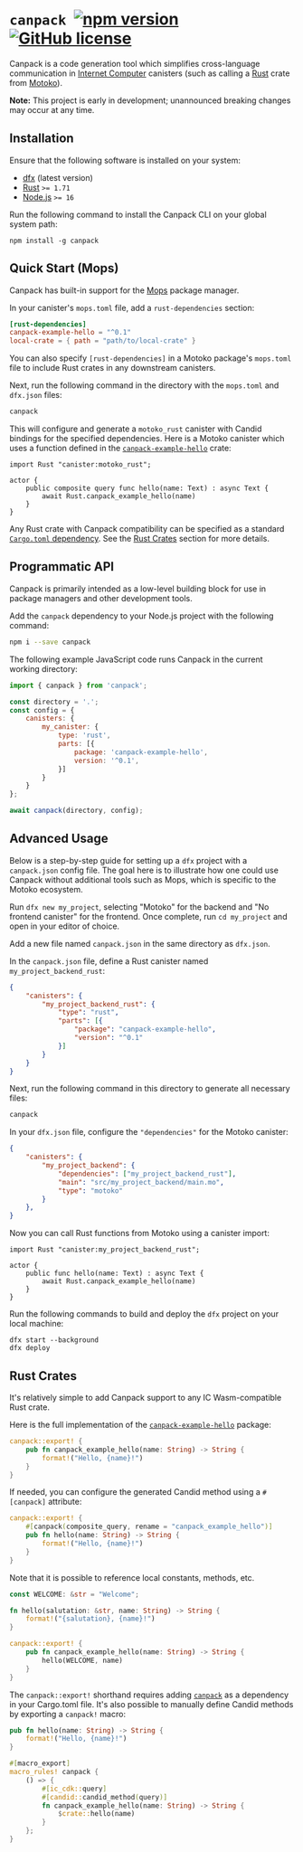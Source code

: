 # `canpack` &nbsp;[![npm version](https://img.shields.io/npm/v/canpack.svg?logo=npm)](https://www.npmjs.com/package/canpack) [![GitHub license](https://img.shields.io/badge/license-Apache%202.0-blue.svg)](https://opensource.org/licenses/Apache-2.0)

Canpack is a code generation tool which simplifies cross-language communication in [Internet Computer](https://internetcomputer.org/) canisters (such as calling a [Rust](https://www.rust-lang.org/) crate from [Motoko](https://github.com/dfinity/motoko)).

**Note:** This project is early in development; unannounced breaking changes may occur at any time.

## Installation

Ensure that the following software is installed on your system:
* [dfx](https://support.dfinity.org/hc/en-us/articles/10552713577364-How-do-I-install-dfx) (latest version)
* [Rust](https://www.rust-lang.org/tools/install) `>= 1.71`
* [Node.js](https://nodejs.org/en) `>= 16`

Run the following command to install the Canpack CLI on your global system path:

```
npm install -g canpack
```

## Quick Start (Mops)

Canpack has built-in support for the [Mops](https://mops.one/) package manager. 

In your canister's `mops.toml` file, add a `rust-dependencies` section:

```toml
[rust-dependencies]
canpack-example-hello = "^0.1"
local-crate = { path = "path/to/local-crate" }
```

You can also specify `[rust-dependencies]` in a Motoko package's `mops.toml` file to include Rust crates in any downstream canisters.

Next, run the following command in the directory with the `mops.toml` and `dfx.json` files:

```bash
canpack
```

This will configure and generate a `motoko_rust` canister with Candid bindings for the specified dependencies. Here is a Motoko canister which uses a function defined in the [`canpack-example-hello`](https://docs.rs/canpack-example-hello/latest/src/canpack_example_hello/lib.rs.html) crate:

```motoko
import Rust "canister:motoko_rust";

actor {
    public composite query func hello(name: Text) : async Text {
        await Rust.canpack_example_hello(name)
    } 
}
```

Any Rust crate with Canpack compatibility can be specified as a standard [`Cargo.toml` dependency](https://doc.rust-lang.org/cargo/reference/specifying-dependencies.html). See the [Rust Crates](#rust-crates) section for more details.

## Programmatic API

Canpack is primarily intended as a low-level building block for use in package managers and other development tools. 

Add the `canpack` dependency to your Node.js project with the following command:

```bash
npm i --save canpack
```

The following example JavaScript code runs Canpack in the current working directory:

```js
import { canpack } from 'canpack';

const directory = '.';
const config = {
    canisters: {
        my_canister: {
            type: 'rust',
            parts: [{
                package: 'canpack-example-hello',
                version: '^0.1',
            }]
        }
    }
};

await canpack(directory, config);
```

## Advanced Usage

Below is a step-by-step guide for setting up a `dfx` project with a `canpack.json` config file. The goal here is to illustrate how one could use Canpack without additional tools such as Mops, which is specific to the Motoko ecosystem. 

Run `dfx new my_project`, selecting "Motoko" for the backend and "No frontend canister" for the frontend. Once complete, run `cd my_project` and open in your editor of choice. 

Add a new file named `canpack.json` in the same directory as `dfx.json`. 

In the `canpack.json` file, define a Rust canister named `my_project_backend_rust`:

```json
{
    "canisters": {
        "my_project_backend_rust": {
            "type": "rust",
            "parts": [{
                "package": "canpack-example-hello",
                "version": "^0.1"
            }]
        }
    }
}
```

Next, run the following command in this directory to generate all necessary files: 

```bash
canpack
```

In your `dfx.json` file, configure the `"dependencies"` for the Motoko canister:

```json
{
    "canisters": {
        "my_project_backend": {
            "dependencies": ["my_project_backend_rust"],
            "main": "src/my_project_backend/main.mo",
            "type": "motoko"
        }
    },
}
```

Now you can call Rust functions from Motoko using a canister import:

```motoko
import Rust "canister:my_project_backend_rust";

actor {
    public func hello(name: Text) : async Text {
        await Rust.canpack_example_hello(name)
    } 
}
```

Run the following commands to build and deploy the `dfx` project on your local machine:

```
dfx start --background
dfx deploy
```

## Rust Crates

It's relatively simple to add Canpack support to any IC Wasm-compatible Rust crate.

Here is the full implementation of the [`canpack-example-hello`](https://docs.rs/canpack-example-hello/latest/src/canpack_example_hello/lib.rs.html) package:

```rust
canpack::export! {
    pub fn canpack_example_hello(name: String) -> String {
        format!("Hello, {name}!")
    }
}
```

If needed, you can configure the generated Candid method using a `#[canpack]` attribute:

```rust
canpack::export! {
    #[canpack(composite_query, rename = "canpack_example_hello")]
    pub fn hello(name: String) -> String {
        format!("Hello, {name}!")
    }
}
```

Note that it is possible to reference local constants, methods, etc.

```rust
const WELCOME: &str = "Welcome";

fn hello(salutation: &str, name: String) -> String {
    format!("{salutation}, {name}!")
}

canpack::export! {
    pub fn canpack_example_hello(name: String) -> String {
        hello(WELCOME, name)
    }
}
```

The `canpack::export!` shorthand requires adding [`canpack`](https://crates.io/crates/canpack) as a dependency in your Cargo.toml file. It's also possible to manually define Candid methods by exporting a `canpack!` macro:

```rust
pub fn hello(name: String) -> String {
    format!("Hello, {name}!")
}

#[macro_export]
macro_rules! canpack {
    () => {
        #[ic_cdk::query]
        #[candid::candid_method(query)]
        fn canpack_example_hello(name: String) -> String {
            $crate::hello(name)
        }
    };
}
```
